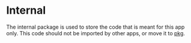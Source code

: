 # Internal

The internal package is used to store the code that is meant for this app only.
This code should not be imported by other apps, or move it to [pkg](../pkg/README.md).

